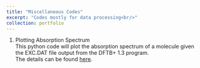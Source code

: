 ```yaml
---
title: "Miscellaneous Codes"
excerpt: "Codes mostly for data processing<br/>"
collection: portfolio
---
```


1. Plotting Absorption Spectrum<br/>
This python code will plot the absorption spectrum of a molecule given the EXC.DAT file output from the DFTB+ 1.3 program.<br/>
The details can be found <a href="https://github.com/niranjan305/misc-codes/tree/master/abs-spectra">here</a>.<br/>
